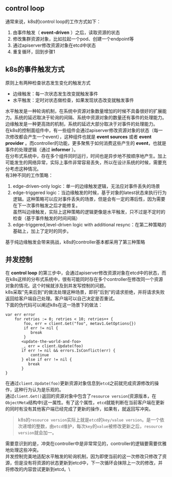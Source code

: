 ## control loop
通常来说，k8s的control loop的工作方式如下：
1. 由事件触发（ **event-driven** ）之后，读取资源的状态
2. 修改集群资源对象，比如拉起一个pod、创建一个endpoint等
3. 通过apiserver修改资源对象在etcd中状态
4. 重复循环，回到步骤1


## k8s的事件触发方式
原则上有两种检查状态发生变化的触发方式
- 边缘触发：每一次状态发生改变就触发事件
- 水平触发：定时对状态做检查，如果发现状态改变就触发事件

水平触发是一种轮询机制，在系统中资源对象数量增加的时候不具备很好的扩展能力。系统的延迟取决于轮询的间隔、系统中资源对象的数量还有事件的处理能力。\
边缘触发是一种更高效的机制，系统的延迟大部分取决于对事件的处理能力。\
在k8s的控制面组件中，有一些组件会通过apiserver修改资源对象的状态（每一次修改都会产生一个event），这种组件也就是 **event sources** 或者 **event provider** 。而controller的功能，更多聚焦于如何消费这些产生的 **event**，也就是事件的处理逻辑（通过 **informer** ）。\
在分布式系统中，存在多个组件同时运行，时间也是异步地不按顺序地产生。加上可能发生的网络异常，实际上事件非常容易丢失，所以在设计系统的时候，需要充分考虑这种情况。\
有3种不同的工作策略：
1. edge-driven-only logic：单一的边缘触发逻辑，无法应对事件丢失的场景
2. edge-triggered logic：当边缘触发的时候，基于对象的latest状态来执行行为逻辑。这种策略可以应对事件丢失的场景，但是会有一定的滞后性，因为需要在下一次事件触发之后才能修复。\
虽然叫边缘触发，实际上这种策略的逻辑更像是水平触发，只不过是不定时的检查（基于事件触发的时间间隔）
3. edge-triggered,level-driven logic with additional resync：在第二种策略的基础上，加上了定时的同步。

基于纯边缘触发会带来挑战，k8s的controller基本都采用了第三种策略

## 并发控制
在 **control loop** 的第三步中，会通过apiserver修改资源对象在etcd中的状态，而在k8s这样的分布式系统中，很有可能同时存在多个controller在修改同一个资源对象的情况。这个时候就涉及到并发写控制的问题。\
k8s采取"先来后到"的做法处理这种场景，即将"后到"的请求拒绝，并将请求失败返回给客户端自己处理。客户端可以自己决定是否重试。\
下面的伪代码可以阐述k8s在这一场景下的做法：
```golang
var err error
    for retries := 0; retries < 10; retries++ {
        foo, err = client.Get("foo", metav1.GetOptions{})
        if err != nil {
           break
        }
       <update-the-world-and-foo>
       _, err = client.Update(foo)
       if err != nil && errors.IsConflict(err) {
           continue
       } else if err != nil {
          break
       }
}
```
在通过```client.Update(foo)```更新资源对象信息到```etcd```之前就完成资源修改的操作，这种行为认为是乐观的。\
通过```client.Get()```返回的资源对象中包含了```resource version```(资源版本，在```ObjectMeta```结构中)这一属性。有了这个属性，```etcd```就能判断在当前客户端在更新的同时有没有其他客户端已经完成了更新的操作，如果有，就返回写冲突。

> k8s的```resource version```实际上就是```etcd```的```key/value version```。是一个依次递增的整数，由```etcd```维护，每次```key```的```value```被修改更新之后，```resource version```就会加一。

需要意识到的是，冲突在controller中是非常常见的，controller的逻辑要需要优雅地处理这些冲突。\
并发控制完美地适配水平触发的轮询机制，因为即使当前的这一次修改只修改了资源，但是没有将资源的状态更新到etcd中，下一次循环会抹除上一次的修改，并将修改的内容尝试更新到etcd。\

